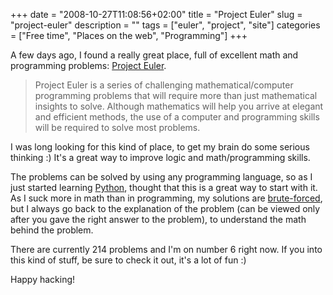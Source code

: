 +++
date = "2008-10-27T11:08:56+02:00"
title = "Project Euler"
slug = "project-euler"
description = ""
tags = ["euler", "project", "site"]
categories = ["Free time", "Places on the web", "Programming"]
+++
<p>A few days ago, I found a really great place, full of excellent math and programming problems: <a href="http://projecteuler.net/" target="_blank">Project Euler</a>.</p>
<blockquote><p>Project Euler is a series of challenging mathematical/computer programming problems that will require more than just mathematical insights to solve. Although mathematics will help you arrive at elegant and efficient methods, the use of a computer and programming skills will be required to solve most problems.</p></blockquote>
<p>I was long looking for this kind of place, to get my brain do some serious thinking :) It's a great way to improve logic and math/programming skills.</p>
<p>The problems can be solved by using any programming language, so as I just started learning <a href="http://python.org" target="_blank">Python</a>, thought that this is a great way to start with it. As I suck more in math than in programming, my solutions are <a href="http://en.wikipedia.org/wiki/Brute-force_search" target="_blank">brute-forced</a>, but I always go back to the explanation of the problem (can be viewed only after you gave the right answer to the problem), to understand the math behind the problem.</p>
<p>There are currently 214 problems and I'm on number 6 right now. If you into this kind of stuff, be sure to check it out, it's a lot of fun :)</p>
<p>Happy hacking!</p>
